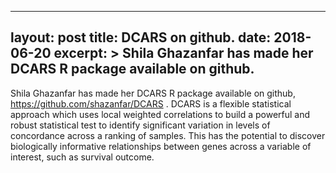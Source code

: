 ---
layout: post
title:  DCARS on github.
date:   2018-06-20
excerpt: >
  Shila Ghazanfar has made her DCARS R package available on github.
 ---

Shila Ghazanfar has made her DCARS R package available on github, https://github.com/shazanfar/DCARS . DCARS is a flexible statistical approach which uses local weighted correlations to build a powerful and robust statistical test to identify significant variation in levels of concordance across a ranking of samples. This has the potential to discover biologically informative relationships between genes across a variable of interest, such as survival outcome.